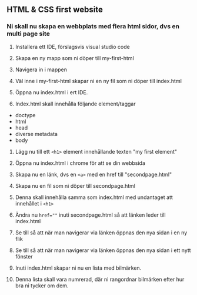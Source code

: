 ## HTML & CSS first website

### Ni skall nu skapa en webbplats med flera html sidor, dvs en multi page site

1. Installera ett IDE, förslagsvis visual studio code

1. Skapa en ny mapp som ni döper till my-first-html

1. Navigera in i mappen

1. Väl inne i my-first-html skapar ni en ny fil som ni döper till index.html

1. Öppna nu index.html i ert IDE.

1. Index.html skall innehålla följande element/taggar

* doctype
* html
* head
* diverse metadata
* body

1. Lägg nu till ett ```<h1>``` element innehållande texten "my first element"

1. Öppna nu index.html i chrome för att se din webbsida

1. Skapa nu en länk, dvs en ```<a>``` med en href till "secondpage.html"

1. Skapa nu en fil som ni döper till secondpage.html

1. Denna skall innehålla samma som index.html med undantaget att innehållet i ```<h1>```

1. Ändra nu ```href=""``` inuti secondpage.html så att länken leder till index.html

1. Se till så att när man navigerar via länken öppnas den nya sidan i en ny flik

1. Se till så att när man navigerar via länken öppnas den nya sidan i ett nytt fönster

1. Inuti index.html skapar ni nu en lista med bilmärken.

1. Denna lista skall vara numrerad, där ni rangordnar bilmärken efter hur bra ni tycker om dem.



